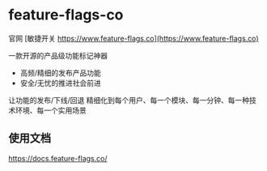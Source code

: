 # feature-flags-co

官网 [敏捷开关 https://www.feature-flags.co](https://www.feature-flags.co)

一款开源的产品级功能标记神器

- 高频/精细的发布产品功能
- 安全/无忧的推进社会前进

让功能的发布/下线/回退 精细化到每个用户、每一个模块、每一分钟、每一种技术环境、每一个实用场景


## 使用文档
https://docs.feature-flags.co/
